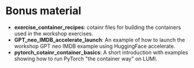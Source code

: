 # Bonus material

- **exercise_container_recipes**: cotainr files for building the containers used in the workshop exercises.
- **GPT_neo_IMDB_accelerate_launch**: An example of how to launch the workshop GPT neo IMDB example using HuggingFace accelerate.
- **pytorch_cotainr_container_basics**: A short introduction with examples showing how to run PyTorch "the container way" on LUMI.
